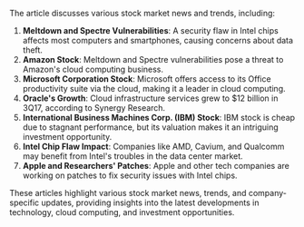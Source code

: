 The article discusses various stock market news and trends, including:

1. **Meltdown and Spectre Vulnerabilities**: A security flaw in Intel chips affects most computers and smartphones, causing concerns about data theft.
2. **Amazon Stock**: Meltdown and Spectre vulnerabilities pose a threat to Amazon's cloud computing business.
3. **Microsoft Corporation Stock**: Microsoft offers access to its Office productivity suite via the cloud, making it a leader in cloud computing.
4. **Oracle's Growth**: Cloud infrastructure services grew to $12 billion in 3Q17, according to Synergy Research.
5. **International Business Machines Corp. (IBM) Stock**: IBM stock is cheap due to stagnant performance, but its valuation makes it an intriguing investment opportunity.
6. **Intel Chip Flaw Impact**: Companies like AMD, Cavium, and Qualcomm may benefit from Intel's troubles in the data center market.
7. **Apple and Researchers' Patches**: Apple and other tech companies are working on patches to fix security issues with Intel chips.

These articles highlight various stock market news, trends, and company-specific updates, providing insights into the latest developments in technology, cloud computing, and investment opportunities.